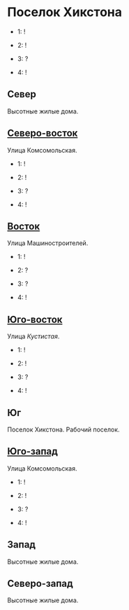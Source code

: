 # Поселок Хикстона

* 1:    !
* 2:    !

* 3:    ?
* 4:    !

## Север

Высотные жилые дома.

## [Северо-восток](./515045.md)

Улица Комсомольская.

* 1:    !
* 2:    !

* 3:    ?
* 4:    !

## [Восток](./515050.md)

Улица Машиностроителей.

* 1:    !
* 2:    ?

* 3:    ?
* 4:    !

## [Юго-восток](./520060.md)

Улица *Кустистая*.

* 1:    !
* 2:    !

* 3:    ?
* 4:    !

## Юг

Поселок Хикстона. Рабочий поселок.

## [Юго-запад](./500060.md)

Улица Комсомольская.

* 1:    !
* 2:    !

* 3:    ?
* 4:    !

## Запад

Высотные жилые дома.

## Северо-запад

Высотные жилые дома.
